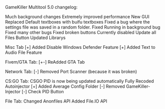 GameKiller Multitool 5.0 changelog:

Much background changes
Extremely improved performance
New GUI
Replaced Default textboxes with buifu textboxes
Fixed a bug where the settings file was saved in a random folder.
Fixed Running in background bug
Fixed many other bugs
Fixed broken buttons
Currently disabled Update all Files Button
Updated Librarys

Misc Tab
[+] Added Disable Windows Defender Feature
[+] Added Text to Audio File Feature

Fivem/GTA Tab:
[+-] ReAdded GTA Tab

Network Tab:
[-]  Removed Port Scanner (because it was broken)

CS:GO Tab:
CSGO PID is now being updated automatically
Fully Recoded Autoinjector
[+]  Added Average Config Folder
[-]  Removed GameKiller-Injector
[-]  Check PID Button

File Tab:
Changed Anonfiles API
Added File.IO API
